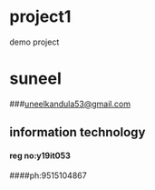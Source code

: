 # project1
demo project

# suneel
###uneelkandula53@gmail.com
## information technology
#### reg no:y19it053
####ph:9515104867
